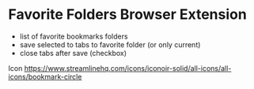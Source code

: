 # Favorite Folders Browser Extension

- list of favorite bookmarks folders
- save selected to tabs to favorite folder (or only current)
- close tabs after save (checkbox)

Icon https://www.streamlinehq.com/icons/iconoir-solid/all-icons/all-icons/bookmark-circle